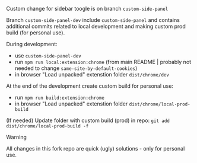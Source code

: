 Custom change for sidebar toogle is on branch `custom-side-panel`

Branch `custom-side-panel-dev` include `custom-side-panel` and contains additional commits related to local development and making custom prod build (for personal use).

During development:
- use `custom-side-panel-dev`
- run `npm run local:extension:chrome` (from main README | probably not needed to change `same-site-by-default-cookies`)
- in browser "Load unpacked" extenstion folder `dist/chrome/dev`

At the end of the development create custom build for personal use:
- run `npm run build:extension:chrome`
- in browser "Load unpacked" extenstion folder `dist/chrome/local-prod-build`

(If needed) Update folder with custom build (prod) in repo: `git add dist/chrome/local-prod-build -f`

> [!WARNING]
> All changes in this fork repo are quick (ugly) solutions - only for personal use.
